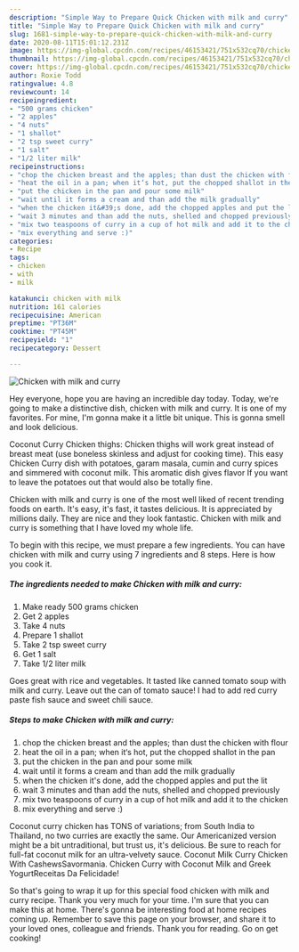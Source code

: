 ```yaml
---
description: "Simple Way to Prepare Quick Chicken with milk and curry"
title: "Simple Way to Prepare Quick Chicken with milk and curry"
slug: 1681-simple-way-to-prepare-quick-chicken-with-milk-and-curry
date: 2020-08-11T15:01:12.231Z
image: https://img-global.cpcdn.com/recipes/46153421/751x532cq70/chicken-with-milk-and-curry-recipe-main-photo.jpg
thumbnail: https://img-global.cpcdn.com/recipes/46153421/751x532cq70/chicken-with-milk-and-curry-recipe-main-photo.jpg
cover: https://img-global.cpcdn.com/recipes/46153421/751x532cq70/chicken-with-milk-and-curry-recipe-main-photo.jpg
author: Roxie Todd
ratingvalue: 4.8
reviewcount: 14
recipeingredient:
- "500 grams chicken"
- "2 apples"
- "4 nuts"
- "1 shallot"
- "2 tsp sweet curry"
- "1 salt"
- "1/2 liter milk"
recipeinstructions:
- "chop the chicken breast and the apples; than dust the chicken with flour"
- "heat the oil in a pan; when it‘s hot, put the chopped shallot in the pan"
- "put the chicken in the pan and pour some milk"
- "wait until it forms a cream and than add the milk gradually"
- "when the chicken it&#39;s done, add the chopped apples and put the lit"
- "wait 3 minutes and than add the nuts, shelled and chopped previously"
- "mix two teaspoons of curry in a cup of hot milk and add it to the chicken"
- "mix everything and serve :)"
categories:
- Recipe
tags:
- chicken
- with
- milk

katakunci: chicken with milk 
nutrition: 161 calories
recipecuisine: American
preptime: "PT36M"
cooktime: "PT45M"
recipeyield: "1"
recipecategory: Dessert

---
```



![Chicken with milk and curry](https://img-global.cpcdn.com/recipes/46153421/751x532cq70/chicken-with-milk-and-curry-recipe-main-photo.jpg)

Hey everyone, hope you are having an incredible day today. Today, we're going to make a distinctive dish, chicken with milk and curry. It is one of my favorites. For mine, I'm gonna make it a little bit unique. This is gonna smell and look delicious.

Coconut Curry Chicken thighs: Chicken thighs will work great instead of breast meat (use boneless skinless and adjust for cooking time). This easy Chicken Curry dish with potatoes, garam masala, cumin and curry spices and simmered with coconut milk. This aromatic dish gives flavor If you want to leave the potatoes out that would also be totally fine.

Chicken with milk and curry is one of the most well liked of recent trending foods on earth. It's easy, it's fast, it tastes delicious. It is appreciated by millions daily. They are nice and they look fantastic. Chicken with milk and curry is something that I have loved my whole life.


To begin with this recipe, we must prepare a few ingredients. You can have chicken with milk and curry using 7 ingredients and 8 steps. Here is how you cook it.

<!--inarticleads1-->

##### The ingredients needed to make Chicken with milk and curry:

1. Make ready 500 grams chicken
1. Get 2 apples
1. Take 4 nuts
1. Prepare 1 shallot
1. Take 2 tsp sweet curry
1. Get 1 salt
1. Take 1/2 liter milk


Goes great with rice and vegetables. It tasted like canned tomato soup with milk and curry. Leave out the can of tomato sauce! I had to add red curry paste fish sauce and sweet chili sauce. 

<!--inarticleads2-->

##### Steps to make Chicken with milk and curry:

1. chop the chicken breast and the apples; than dust the chicken with flour
1. heat the oil in a pan; when it‘s hot, put the chopped shallot in the pan
1. put the chicken in the pan and pour some milk
1. wait until it forms a cream and than add the milk gradually
1. when the chicken it&#39;s done, add the chopped apples and put the lit
1. wait 3 minutes and than add the nuts, shelled and chopped previously
1. mix two teaspoons of curry in a cup of hot milk and add it to the chicken
1. mix everything and serve :)


Coconut curry chicken has TONS of variations; from South India to Thailand, no two curries are exactly the same. Our Americanized version might be a bit untraditional, but trust us, it&#39;s delicious. Be sure to reach for full-fat coconut milk for an ultra-velvety sauce. Coconut Milk Curry Chicken With CashewsSavormania. Chicken Curry with Coconut Milk and Greek YogurtReceitas Da Felicidade! 

So that's going to wrap it up for this special food chicken with milk and curry recipe. Thank you very much for your time. I'm sure that you can make this at home. There's gonna be interesting food at home recipes coming up. Remember to save this page on your browser, and share it to your loved ones, colleague and friends. Thank you for reading. Go on get cooking!
